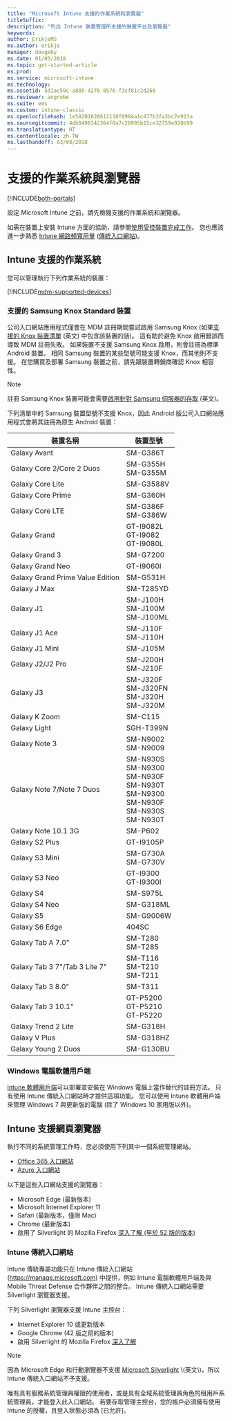 ```yaml
---
title: "Microsoft Intune 支援的作業系統和瀏覽器"
titleSuffix: 
description: "列出 Intune 裝置管理所支援的裝置平台及瀏覽器"
keywords: 
author: ErikjeMS
ms.author: erikje
manager: dougeby
ms.date: 01/03/2018
ms.topic: get-started-article
ms.prod: 
ms.service: microsoft-intune
ms.technology: 
ms.assetid: 5d1ac59c-a885-4276-8576-f3cf81c2d268
ms.reviewer: angrobe
ms.suite: ems
ms.custom: intune-classic
ms.openlocfilehash: 1e58201620612118f0984a1c477b3fa3bc7e923a
ms.sourcegitcommit: 4db0498342364f8a7c28995b15ce32759e920b99
ms.translationtype: HT
ms.contentlocale: zh-TW
ms.lasthandoff: 03/08/2018
---
```

# <a name="supported-operating-systems-and-browsers"></a>支援的作業系統與瀏覽器

[!INCLUDE[both-portals](./includes/note-for-both-portals.md)]

設定 Microsoft Intune 之前，請先檢閱支援的作業系統和瀏覽器。

如需在裝置上安裝 Intune 方面的協助，請參閱[使用受控裝置完成工作](/intune-user-help/company-portal-frequently-asked-questions)。 您也應該進一步熟悉 [Intune 網路頻寬用量](network-bandwidth-use.md) ([傳統入口網站](/intune-classic/get-started/network-bandwidth-use))。

## <a name="intune-supported-operating-systems"></a>Intune 支援的作業系統

您可以管理執行下列作業系統的裝置：

[!INCLUDE[mdm-supported-devices](./includes/mdm-supported-devices.md)]

### <a name="supported-samsung-knox-standard-devices"></a>支援的 Samsung Knox Standard 裝置

公司入口網站應用程式僅會在 MDM 註冊期間嘗試啟用 Samsung Knox (如果[支援的 Knox 裝置清單](https://www.samsungknox.com/knox-supported-devices/knox-workspace) \(英文\) 中包含該裝置的話)。 這有助於避免 Knox 啟用錯誤而導致 MDM 註冊失敗。 如果裝置不支援 Samsung Knox 啟用，則會註冊為標準 Android 裝置。 相同 Samsung 裝置的某些型號可能支援 Knox，而其他則不支援。 在您購買及部署 Samsung 裝置之前，請先跟裝置轉銷商確認 Knox 相容性。

> [!NOTE]
> 註冊 Samsung Knox 裝置可能會需要[啟用針對 Samsung 伺服器的存取](https://support.samsungknox.com/hc/articles/115013833108-Our-corporate-devices-are-behind-a-firewall-How-do-I-enable-Knox-Workspace-devices-to-contact-Samsung-servers) \(英文\)。 

下列清單中的 Samsung 裝置型號不支援 Knox，因此 Android 版公司入口網站應用程式會將其註冊為原生 Android 裝置：

| **裝置名稱** | **裝置型號** |
| --- | --- |
| Galaxy Avant | SM-G386T |
| Galaxy Core 2/Core 2 Duos | SM-G355H<br>SM-G355M |
| Galaxy Core Lite | SM-G3588V |
| Galaxy Core Prime | SM-G360H |
| Galaxy Core LTE | SM-G386F<br>SM-G386W |
| Galaxy Grand | GT-I9082L<br>GT-I9082<br>GT-I9080L |
| Galaxy Grand 3 | SM-G7200 |
| Galaxy Grand Neo | GT-I9060I |
| Galaxy Grand Prime Value Edition | SM-G531H |
| Galaxy J Max | SM-T285YD |
| Galaxy J1 | SM-J100H<br>SM-J100M<br>SM-J100ML |
| Galaxy J1 Ace | SM-J110F<br>SM-J110H |
| Galaxy J1 Mini | SM-J105M |
| Galaxy J2/J2 Pro | SM-J200H<br>SM-J210F |
| Galaxy J3 | SM-J320F<br>SM-J320FN<br>SM-J320H<br>SM-J320M |
| Galaxy K Zoom | SM-C115 |
| Galaxy Light | SGH-T399N |
| Galaxy Note 3 | SM-N9002<br>SM-N9009 |
| Galaxy Note 7/Note 7 Duos | SM-N930S<br>SM-N9300<br>SM-N930F<br>SM-N930T<br>SM-N9300<br>SM-N930F<br>SM-N930S<br>SM-N930T |
| Galaxy Note 10.1 3G | SM-P602 |
| Galaxy S2 Plus | GT-I9105P |
| Galaxy S3 Mini | SM-G730A<br>SM-G730V |
| Galaxy S3 Neo | GT-I9300<br>GT-I9300I |
| Galaxy S4 | SM-S975L |
| Galaxy S4 Neo | SM-G318ML |
| Galaxy S5 | SM-G9006W |
| Galaxy S6 Edge | 404SC |
| Galaxy Tab A 7.0&quot; | SM-T280<br>SM-T285 |
| Galaxy Tab 3 7&quot;/Tab 3 Lite 7&quot; | SM-T116<br>SM-T210<br>SM-T211 |
| Galaxy Tab 3 8.0&quot; | SM-T311 |
| Galaxy Tab 3 10.1&quot; | GT-P5200<br>GT-P5210<br>GT-P5220 |
| Galaxy Trend 2 Lite | SM-G318H |
| Galaxy V Plus | SM-G318HZ |
| Galaxy Young 2 Duos | SM-G130BU |


### <a name="windows-pc-software-client"></a>Windows 電腦軟體用戶端

[Intune 軟體用戶端](/intune-classic/deploy-use/manage-windows-pcs-with-microsoft-intune)可以部署並安裝在 Windows 電腦上當作替代的註冊方法。 只有使用 Intune 傳統入口網站時才提供這項功能。 您可以使用 Intune 軟體用戶端來管理 Windows 7 與更新版的電腦 (除了 Windows 10 家用版以外)。

<!--  ### Exchange ActiveSync management

You can manage [Exchange ActiveSync devices](/intune-classic/deploy-use/mobile-device-management-with-exchange-activesync-and-microsoft-intune) from the Intune console. This option provides a limited set of management capabilities when compared to the other methods. See [Capabilities of built-in Mobile Device Management in Office 365](https://support.office.com/article/Capabilities-of-built-in-Mobile-Device-Management-for-Office-365-a1da44e5-7475-4992-be91-9ccec25905b0) for a list of supported devices.  -->

## <a name="intune-supported-web-browsers"></a>Intune 支援網頁瀏覽器

執行不同的系統管理工作時，您必須使用下列其中一個系統管理網站。

- [Office 365 入口網站](http://go.microsoft.com/fwlink/p/?LinkId=698854)
- [Azure 入口網站](https://portal.azure.com/)

以下是這些入口網站支援的瀏覽器：
- Microsoft Edge (最新版本)
- Microsoft Internet Explorer 11
- Safari (最新版本，僅限 Mac)
- Chrome (最新版本)
- 啟用了 Silverlight 的 Mozilla Firefox [深入了解 (早於 52 版的版本)](https://go.microsoft.com/fwlink/?linkid=836872)




### <a name="intune-classic-portal"></a>Intune 傳統入口網站

Intune 傳統專屬功能只在 Intune 傳統入口網站 (https://manage.microsoft.com) 中提供，例如 Intune 電腦軟體用戶端及與 Mobile Threat Defense 合作夥伴之間的整合。 Intune 傳統入口網站需要 Silverlight 瀏覽器支援。

下列 Silverlight 瀏覽器支援 Intune 主控台：
- Internet Explorer 10 或更新版本
- Google Chrome (42 版之前的版本)
- 啟用 Silverlight 的 Mozilla Firefox [深入了解](https://go.microsoft.com/fwlink/?linkid=836872)

> [!Note]
> 因為 Microsoft Edge 和行動瀏覽器不支援 [Microsoft Silverlight](https://msdn.microsoft.com/library/cc838158(v=vs.95).aspx) \(英文\)，所以 Intune 傳統入口網站不予支援。

唯有具有服務系統管理員權限的使用者，或是具有全域系統管理員角色的租用戶系統管理員，才能登入此入口網站。 若要存取管理主控台，您的帳戶必須擁有使用 Intune 的授權，且登入狀態必須為 [已允許]。
